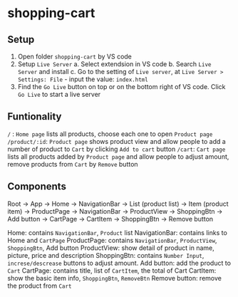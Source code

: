 # shopping-cart

## Setup

1. Open folder `shopping-cart` by VS code
2. Setup `Live Server`
    a. Select extendsion in VS code
    b. Search `Live Server` and install
    c. Go to the setting of `Live server`, at `Live Server > Settings: File` - input the value: `index.html`
3. Find the `Go Live` button on top or on the bottom right of VS code. Click `Go Live` to start a live server

## Funtionality

`/` : `Home page` lists all products, choose each one to open `Product page`
`/product/:id`: `Product page` shows product view and allow people to add a number of product to `Cart` by clicking `Add to cart` button
`/cart`: `Cart page` lists all products added by `Product page` and allow people to adjust amount, remove products from `Cart` by `Remove` button

## Components
Root -> App -> Home -> NavigationBar 
                    -> List (product list) -> Item (product item)
            -> ProductPage -> NavigationBar 
                            -> ProductView
                            -> ShoppingBtn
                            -> Add button
            -> CartPage    -> CartItem      -> ShoppingBtn
                                            -> Remove button

Home: contains `NavigationBar`, `Product` list
NavigationBar: contains links to Home and `CartPage`
ProductPage: contains `NavigationBar`, `ProductView`, `ShoppingBtn`, Add button
ProductView: show detail of product in name, picture, price and description
ShoppingBtn: contains `Number Input`, `increse/descrease` buttons to adjust amount. 
Add button: add the product to `Cart`
CartPage: contains title, list of `CartItem`, the total of Cart
CartItem: show the basic item info, `ShoppingBtn`, `RemoveBtn`
Remove button: remove the product from `Cart`

